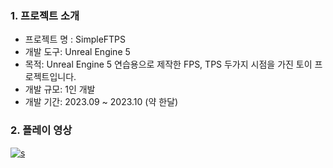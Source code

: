 ### 1. 프로젝트 소개
- 프로젝트 명 : SimpleFTPS
- 개발 도구: Unreal Engine 5
- 목적: Unreal Engine 5 연습용으로 제작한 FPS, TPS 두가지 시점을 가진 토이 프로젝트입니다.
- 개발 규모: 1인 개발
- 개발 기간: 2023.09 ~ 2023.10 (약 한달)

### 2. 플레이 영상
[![s](https://github.com/PNUHyeonWoo/UE5_SimpleFTPS/assets/102347501/ffeb0539-6162-419d-9e79-38f9b1d84598)](https://www.youtube.com/watch?v=ajSgcBnmFgc)

